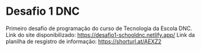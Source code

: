 # Desafio 1 DNC
Primeiro desafio de programação do curso de Tecnologia da Escola DNC.
Link do site disponibilizado: https://desafio1-schooldnc.netlify.app/
Link da planilha de resgistro de informação: https://shorturl.at/AEXZ2
